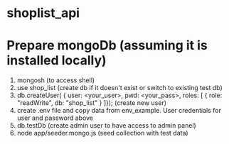 # shoplist_api

# Prepare mongoDb (assuming it is installed locally)
1. mongosh (to access shell)
2. use shop_list (create db if it doesn't exist or switch to existing test db)
4. db.createUser(
  {
    user: <your_user>,
    pwd: <your_pass>,
    roles: [ { role: "readWrite", db: "shop_list" } ]}); (create new user)
5. create .env file and copy data from env_example. User credentials for user and password above
6. db.testDb (create admin user to have access to admin panel)
7. node app/seeder.mongo.js (seed collection with test data)
